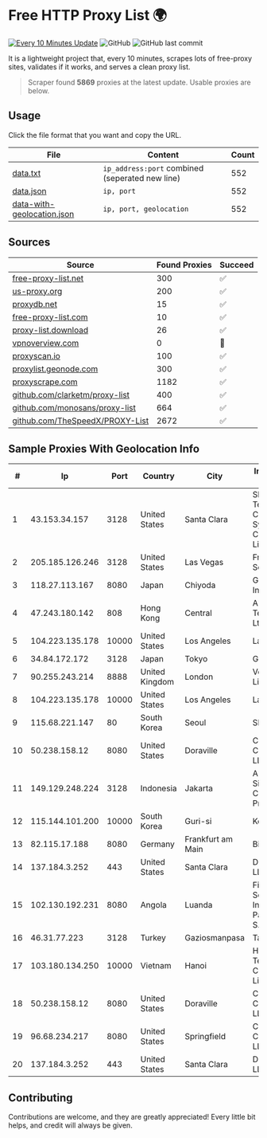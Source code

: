 
# Free HTTP Proxy List 🌍

[![Every 10 Minutes Update](https://github.com/mertguvencli/http-proxy-list/actions/workflows/main.yml/badge.svg?branch=main)](https://github.com/mertguvencli/http-proxy-list/actions/workflows/main.yml)
![GitHub](https://img.shields.io/github/license/mertguvencli/http-proxy-list)
![GitHub last commit](https://img.shields.io/github/last-commit/mertguvencli/http-proxy-list)

It is a lightweight project that, every 10 minutes, scrapes lots of free-proxy sites, validates if it works, and serves a clean proxy list.


> Scraper found **5869** proxies at the latest update. Usable proxies are below.

## Usage

Click the file format that you want and copy the URL.


|File|Content|Count|
|----|-------|-----|
|[data.txt](https://raw.githubusercontent.com/mertguvencli/http-proxy-list/main/proxy-list/data.txt)|`ip_address:port` combined (seperated new line)|552|
|[data.json](https://raw.githubusercontent.com/mertguvencli/http-proxy-list/main/proxy-list/data.json)|`ip, port`|552|
|[data-with-geolocation.json](https://raw.githubusercontent.com/mertguvencli/http-proxy-list/main/proxy-list/data-with-geolocation.json)|`ip, port, geolocation`|552|

## Sources

|Source|Found Proxies|Succeed|
|------|-------------|-------|
|[free-proxy-list.net](https://free-proxy-list.net)|300|✅|
|[us-proxy.org](https://www.us-proxy.org)|200|✅|
|[proxydb.net](http://proxydb.net)|15|✅|
|[free-proxy-list.com](https://free-proxy-list.com/?page=&port=&type%5B%5D=http&type%5B%5D=https&up_time=0&search=Search)|10|✅|
|[proxy-list.download](https://www.proxy-list.download/HTTP)|26|✅|
|[vpnoverview.com](https://vpnoverview.com/privacy/anonymous-browsing/free-proxy-servers)|0|🚫|
|[proxyscan.io](https://www.proxyscan.io)|100|✅|
|[proxylist.geonode.com](https://proxylist.geonode.com/api/proxy-list?limit=300&page=1&sort_by=lastChecked&sort_type=desc&protocols=http,https)|300|✅|
|[proxyscrape.com](https://api.proxyscrape.com/v2/?request=displayproxies&protocol=http&timeout=10000&country=all&ssl=all&anonymity=all)|1182|✅|
|[github.com/clarketm/proxy-list](https://raw.githubusercontent.com/clarketm/proxy-list/master/proxy-list-raw.txt)|400|✅|
|[github.com/monosans/proxy-list](https://raw.githubusercontent.com/monosans/proxy-list/main/proxies/http.txt)|664|✅|
|[github.com/TheSpeedX/PROXY-List](https://raw.githubusercontent.com/TheSpeedX/PROXY-List/master/http.txt)|2672|✅|


## Sample Proxies With Geolocation Info

|#|Ip|Port|Country|City|Internet Service Provider|
|-|--|----|-------|----|-------------------------|
|1|43.153.34.157|3128|United States|Santa Clara|Shenzhen Tencent Computer Systems Company Limited|
|2|205.185.126.246|3128|United States|Las Vegas|FranTech Solutions|
|3|118.27.113.167|8080|Japan|Chiyoda|GMO Internet, Inc.|
|4|47.243.180.142|808|Hong Kong|Central|Alibaba (US) Technology Co., Ltd.|
|5|104.223.135.178|10000|United States|Los Angeles|LayerHost|
|6|34.84.172.172|3128|Japan|Tokyo|Google LLC|
|7|90.255.243.214|8888|United Kingdom|London|Vodafone Limited|
|8|104.223.135.178|10000|United States|Los Angeles|LayerHost|
|9|115.68.221.147|80|South Korea|Seoul|SMILESERV|
|10|50.238.158.12|8080|United States|Doraville|Comcast Cable Communications, LLC|
|11|149.129.248.224|3128|Indonesia|Jakarta|Alibaba.com Singapore E-Commerce Private Limited|
|12|115.144.101.200|10000|South Korea|Guri-si|Korea Telecom|
|13|82.115.17.188|8080|Germany|Frankfurt am Main|BitCommand LLC|
|14|137.184.3.252|443|United States|Santa Clara|DigitalOcean, LLC|
|15|102.130.192.231|8080|Angola|Luanda|Finstar - Sociedade de Investimento e Participacoes S.A|
|16|46.31.77.223|3128|Turkey|Gaziosmanpasa|Talha Bogaz|
|17|103.180.134.250|10000|Vietnam|Hanoi|Httvserver Technology Company Limited|
|18|50.238.158.12|8080|United States|Doraville|Comcast Cable Communications, LLC|
|19|96.68.234.217|8080|United States|Springfield|Comcast Cable Communications, LLC|
|20|137.184.3.252|443|United States|Santa Clara|DigitalOcean, LLC|



## Contributing

Contributions are welcome, and they are greatly appreciated! Every
little bit helps, and credit will always be given.

